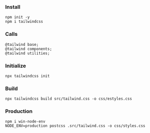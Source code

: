 ### Install
```
npm init -y
npm i tailwindcss
```

### Calls
```
@tailwind base;
@tailwind components;
@tailwind utilities;
```

### Initialize
```
npx tailwindcss init
```

### Build
```
npx tailwindcss build src/tailwind.css -o css/estyles.css
```

### Production
```
npm i win-node-env
NODE_ENV=production postcss .src/tailwind.css -o css/styles.css
```